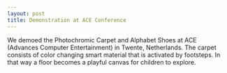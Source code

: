 ```yaml
---
layout: post
title: Demonstration at ACE Conference
---
```

We demoed the Photochromic Carpet and Alphabet Shoes at ACE (Advances Computer Entertainment) in Twente, Netherlands. The carpet consists of color changing smart material that is activated by footsteps. In that way a floor becomes a playful canvas for children to explore.
